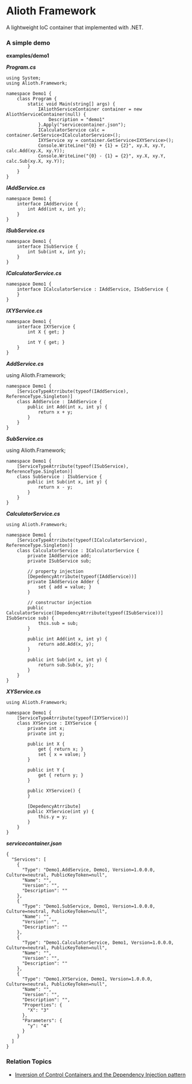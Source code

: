 # Alioth Framework
A lightweight IoC container that implemented with .NET.

### A simple demo

**examples/demo1**

***Program.cs***

    using System;
    using Alioth.Framework;
    
    namespace Demo1 {
        class Program {
            static void Main(string[] args) {
                IAliothServiceContainer container = new AliothServiceContainer(null) {
                    Description = "demo1"
                }.Apply("servicecontainer.json");
                ICalculatorService calc = container.GetService<ICalculatorService>();
                IXYService xy = container.GetService<IXYService>();
                Console.WriteLine("{0} + {1} = {2}", xy.X, xy.Y, calc.Add(xy.X, xy.Y));
                Console.WriteLine("{0} - {1} = {2}", xy.X, xy.Y, calc.Sub(xy.X, xy.Y));
            }
        }
    }

***IAddService.cs***

    namespace Demo1 {
        interface IAddService {
            int Add(int x, int y);
        }
    }

***ISubService.cs***

    namespace Demo1 {
        interface ISubService {
            int Sub(int x, int y);
        }
    }

***ICalculatorService.cs***

    namespace Demo1 {
        interface ICalculatorService : IAddService, ISubService {
        }
    }

***IXYService.cs***

    namespace Demo1 {
        interface IXYService {
            int X { get; }
    
            int Y { get; }
        }
    }

***AddService.cs***

using Alioth.Framework;

    namespace Demo1 {
        [ServiceTypeAtrribute(typeof(IAddService), ReferenceType.Singleton)]
        class AddService : IAddService {
            public int Add(int x, int y) {
                return x + y;
            }
        }
    }

***SubService.cs***

using Alioth.Framework;

    namespace Demo1 {
        [ServiceTypeAtrribute(typeof(ISubService), ReferenceType.Singleton)]
        class SubService : ISubService {
            public int Sub(int x, int y) {
                return x - y;
            }
        }
    }

***CalculatorService.cs***

    using Alioth.Framework;

    namespace Demo1 {
        [ServiceTypeAtrribute(typeof(ICalculatorService), ReferenceType.Singleton)]
        class CalculatorService : ICalculatorService {
            private IAddService add;
            private ISubService sub;
    
            // property injection
            [DepedencyAtrribute(typeof(IAddService))]
            private IAddService Adder {
                set { add = value; }
            }
    
            // constructor injection
            public CalculatorService([DepedencyAtrribute(typeof(ISubService))] ISubService sub) {
                this.sub = sub;
            }
    
            public int Add(int x, int y) {
                return add.Add(x, y);
            }
    
            public int Sub(int x, int y) {
                return sub.Sub(x, y);
            }
        }
    }

***XYService.cs***

    using Alioth.Framework;
    
    namespace Demo1 {
        [ServiceTypeAtrribute(typeof(IXYService))]
        class XYService : IXYService {
            private int x;
            private int y;
    
            public int X {
                get { return x; }
                set { x = value; }
            }
    
            public int Y {
                get { return y; }
            }
    
            public XYService() {
            }
    
            [DepedencyAtrribute]
            public XYService(int y) {
                this.y = y;
            }
        }
    }

***servicecontainer.json***

    {
      "Services": [
        {
          "Type": "Demo1.AddService, Demo1, Version=1.0.0.0, Culture=neutral, PublicKeyToken=null",
          "Name": "",
          "Version": "",
          "Description": ""
        },
        {
          "Type": "Demo1.SubService, Demo1, Version=1.0.0.0, Culture=neutral, PublicKeyToken=null",
          "Name": "",
          "Version": "",
          "Description": ""
        },
        {
          "Type": "Demo1.CalculatorService, Demo1, Version=1.0.0.0, Culture=neutral, PublicKeyToken=null",
          "Name": "",
          "Version": "",
          "Description": ""
        },
        {
          "Type": "Demo1.XYService, Demo1, Version=1.0.0.0, Culture=neutral, PublicKeyToken=null",
          "Name": "",
          "Version": "",
          "Description": "",
          "Properties": {
            "X": "3"
          },
          "Parameters": {
            "y": "4"
          }
        }
      ]
    }

### Relation Topics
* [Inversion of Control Containers and the Dependency Injection
    pattern](http://www.martinfowler.com/articles/injection.html)
